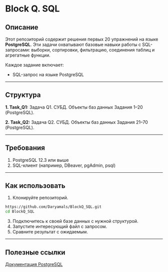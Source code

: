 # Block Q. SQL

## Описание
Этот репозиторий содержит решения первых 20 упражнений на языке **PostgreSQL**. Эти задачи охватывают базовые навыки работы с SQL-запросами: выборки, сортировки, фильтрацию, соединения таблиц и агрегатные функции.

Каждое задание включает:
- SQL-запрос на языке PostgreSQL

---

## Структура
**1. Task_Q1:**
Задача Q1. СУБД. Объекты баз данных
Задания 1–20 (PostgreSQL).

**2. Task_Q2:**
Задача Q2. СУБД. Объекты баз данных
Задания 21–70 (PostgreSQL).

---

## Требования
1. PostgreSQL 12.3 или выше
2. SQL-клиент (например, DBeaver, pgAdmin, psql)

---

## Как использовать
1. Клонируйте репозиторий.
```sh
https://github.com/Daryamals/BlockQ_SQL.git
cd BlockQ_SQL
```
3. Подключитесь к своей базе данных с нужной структурой.
4. Запустите интересующий файл с запросом.
5. Сравните результат с ожидаемым.

---

## Полезные ссылки
[Документация PostgreSQL](https://www.postgresql.org/docs/)

